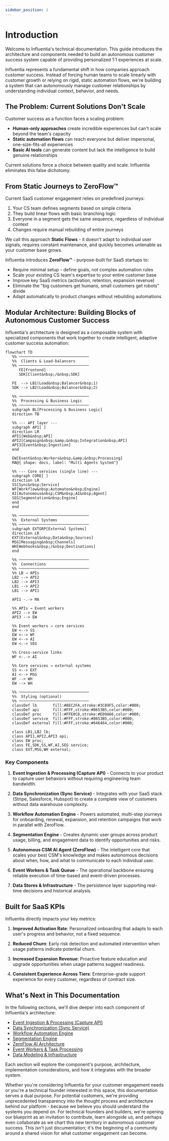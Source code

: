 ```yaml
---
sidebar_position: 1
---
```


# Introduction

Welcome to Influentia's technical documentation. This guide introduces the architecture and components needed to build
an autonomous customer success system capable of providing personalized 1:1 experiences at scale.

Influentia represents a fundamental shift in how companies approach customer success. Instead of forcing human teams to
scale linearly with customer growth or relying on rigid, static automation flows, we're building a system that can
autonomously manage customer relationships by understanding individual context, behavior, and needs.

## The Problem: Current Solutions Don't Scale

Customer success as a function faces a scaling problem:

- **Human-only approaches** create incredible experiences but can't scale beyond the team's capacity
- **Static automation flows** can reach everyone but deliver impersonal, one-size-fits-all experiences
- **Basic AI tools** can generate content but lack the intelligence to build genuine relationships

Current solutions force a choice between quality and scale. Influentia eliminates this false dichotomy.

## From Static Journeys to ZeroFlow™

Current SaaS customer engagement relies on predefined journeys:

1. Your CS team defines segments based on simple criteria
2. They build linear flows with basic branching logic
3. Everyone in a segment gets the same sequence, regardless of individual context
4. Changes require manual rebuilding of entire journeys

We call this approach **Static Flows** - it doesn't adapt to individual user signals, requires constant maintenance, and
quickly becomes untenable as your customer base grows.

Influentia introduces **ZeroFlow™** - purpose-built for SaaS startups to:

- Require minimal setup - define goals, not complex automation rules
- Scale your existing CS team's expertise to your entire customer base
- Improve key SaaS metrics (activation, retention, expansion revenue)
- Eliminate the "big customers get humans, small customers get robots" divide
- Adapt automatically to product changes without rebuilding automations

## Modular Architecture: Building Blocks of Autonomous Customer Success

Influentia's architecture is designed as a composable system with specialized components that work together to create
intelligent, adaptive customer success automation:
```mermaid
flowchart TD
   %% ───────────────────────────────
   %%  Clients & Load-balancers
   %% ───────────────────────────────
      FE[Frontend]
      SDK[Client&nbsp;/&nbsp;SDK]
   
   FE  --> LB1(Load&nbsp;Balancer&nbsp;1)
   SDK --> LB2(Load&nbsp;Balancer&nbsp;2)
   
   %% ───────────────────────────────
   %%  Processing & Business Logic
   %% ───────────────────────────────
   subgraph BL[Processing & Business Logic]
   direction TB
   
   %% --- API layer ---
   subgraph API[ ]
   direction LR
   API1[Web&nbsp;API]
   API2[Campaign&nbsp;&amp;&nbsp;Integration&nbsp;API]
   API3[Event&nbsp;Ingestion]
   end
   
   EW[Event&nbsp;Workers&nbsp;&amp;&nbsp;Processing]
   MA@{ shape: docs, label: "Multi Agents System"}
   
   %% --- Core services (single line) ---
   subgraph CORE[ ]
   direction LR
   SS[Sync&nbsp;Service]
   WF[Workflow&nbsp;Automaton&nbsp;Engine]
   AI[Autonomous&nbsp;CSM&nbsp;AI&nbsp;Agent]
   SEG[Segmentation&nbsp;Engine]
   end
   end
   
   %% ───────────────────────────────
   %%  External Systems
   %% ───────────────────────────────
   subgraph EXTGRP[External Systems]
   direction LR
   EXT[External&nbsp;Data&nbsp;Sources]
   MSG[Messaging&nbsp;Channels]
   WH[Webhooks&nbsp;/&nbsp;Destinations]
   end
   
   %% ───────────────────────────────
   %%  Connections
   %% ───────────────────────────────
   %% LB → APIs
   LB2 --> API2
   LB2 --> API3
   LB1 --> API2
   LB1 --> API1
      
   API1 -.-> MA
   
   %% APIs → Event workers
   API2 --> EW
   API3 --> EW
   
   %% Event workers → core services
   EW <--> SS
   EW <--> WF
   EW <--> AI
   EW <--> SEG
   
   %% Cross-service links
   WF <-.-> AI
   
   %% Core services → external systems
   SS <--> EXT
   AI <--> MSG
   WF --> WH
   EW --> WH
   
   %% ───────────────────────────────
   %%  Styling (optional)
   %% ───────────────────────────────
   classDef lb       fill:#8EC2FA,stroke:#3C89F5,color:#000;
   classDef api      fill:#FFF,stroke:#8653B5,color:#000;
   classDef proc     fill:#FFE0C8,stroke:#E09A66,color:#000;
   classDef service  fill:#FFF,stroke:#8653B5,color:#000;
   classDef external fill:#FFF,stroke:#646464,color:#000;
   
   class LB1,LB2 lb;
   class API1,API2,API3 api;
   class EW proc;
   class FE,SDK,SS,WF,AI,SEG service;
   class EXT,MSG,WH external;
```

### Key Components

1. **Event Ingestion & Processing (Capture API)** - Connects to your product to capture user behaviors without requiring
   engineering team bandwidth.

2. **Data Synchronization (Sync Service)** - Integrates with your SaaS stack (Stripe, Salesforce, Hubspot) to create a
   complete view of customers without data warehouse complexity.

3. **Workflow Automation Engine** - Powers automated, multi-step journeys for onboarding, renewal, expansion, and
   retention campaigns that work in parallel with ZeroFlow.

4. **Segmentation Engine** - Creates dynamic user groups across product usage, billing, and engagement data to identify
   opportunities and risks.

5. **Autonomous CSM AI Agent (ZeroFlow)** - The intelligent core that scales your best CSM's knowledge and makes
   autonomous decisions about when, how, and what to communicate to each individual user.

6. **Event Workers & Task Queue** - The operational backbone ensuring reliable execution of time-based and event-driven
   processes.

7. **Data Stores & Infrastructure** - The persistence layer supporting real-time decisions and historical analysis.

## Built for SaaS KPIs

Influentia directly impacts your key metrics:

1. **Improved Activation Rate**: Personalized onboarding that adapts to each user's progress and behavior, not a fixed
   sequence.

2. **Reduced Churn**: Early risk detection and automated intervention when usage patterns indicate potential churn.

3. **Increased Expansion Revenue**: Proactive feature education and upgrade opportunities when usage patterns suggest
   readiness.

4. **Consistent Experience Across Tiers**: Enterprise-grade support experience for every customer, regardless of
   contract size.

## What's Next in This Documentation

In the following sections, we'll dive deeper into each component of Influentia's architecture:

- [Event Ingestion & Processing (Capture API)](/coming-soon)
- [Data Synchronization (Sync Service)](/coming-soon)
- [Workflow Automation Engine](/coming-soon)
- [Segmentation Engine](/coming-soon)
- [ZeroFlow AI Architecture](/coming-soon)
- [Event Workers & Task Processing](/coming-soon)
- [Data Modeling & Infrastructure](/coming-soon)

Each section will explore the component's purpose, architecture, implementation considerations, and how it integrates
with the broader system.

Whether you're considering Influentia for your customer engagement needs or you're a technical founder interested in
this space, this documentation serves a dual purpose. For potential customers, we're providing unprecedented
transparency into the thought process and architecture behind our platform - because we believe you should understand
the systems you depend on. For technical founders and builders, we're opening our blueprint as an invitation to
contribute, learn alongside us, and perhaps even collaborate as we chart this new territory in autonomous customer
success. This isn't just documentation; it's the beginning of a community around a shared vision for what customer
engagement can become.
